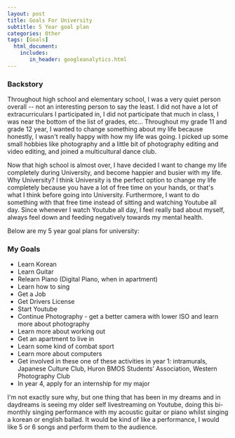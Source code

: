 ```yaml
---
layout: post
title: Goals For University 
subtitle: 5 Year goal plan
categories: Other
tags: [Goals]
  html_document:
    includes:
       in_header: googleanalytics.html
---
```

 
### Backstory 
Throughout high school and elementary school, I was a very quiet person overall -- not an interesting person to say the least. I did not have a lot of extracurriculars I participated in, I did not participate that much in class, I was near the bottom of the list of grades, etc... Throughout my grade 11 and grade 12 year, I wanted to change something about my life because honestly, I wasn't really happy with how my life was going. I picked up some small hobbies like photography and a little bit of photography editing and video editing, and joined a multicultural dance club. 
 
Now that high school is almost over, I have decided I want to change my life completely during University, and become happier and busier with my life. Why University? I think University is the perfect option to change my life completely because you have a lot of free time on your hands, or that's what I think before going into University. Furthermore, I want to do something with that free time instead of sitting and watching Youtube all day. Since whenever I watch Youtube all day, I feel really bad about myself, always feel down and feeding negatively towards my mental health.

Below are my 5 year goal plans for university: 
 
### My Goals
* Learn Korean
* Learn Guitar
* Relearn Piano (Digital Piano, when in apartment)
* Learn how to sing 
* Get a Job
* Get Drivers License 
* Start Youtube 
* Continue Photography - get a better camera with lower ISO and learn more about photography
* Learn more about working out
* Get an apartment to live in  
* Learn some kind of combat sport
* Learn more about computers 
* Get involved in these one of these activities in year 1: intramurals, Japanese Culture Club, Huron BMOS Students’ Association, Western Photography Club
* In year 4, apply for an internship for my major 
 
I'm not exactly sure why, but one thing that has been in my dreams and in daydreams is seeing my older self livestreaming on Youtube, doing this bi-monthly singing performance with my acoustic guitar or piano whilst singing a korean or english ballad. It would be kind of like a performance, I would like 5 or 6 songs and perform them to the audience.  
 
 
 
 
 

